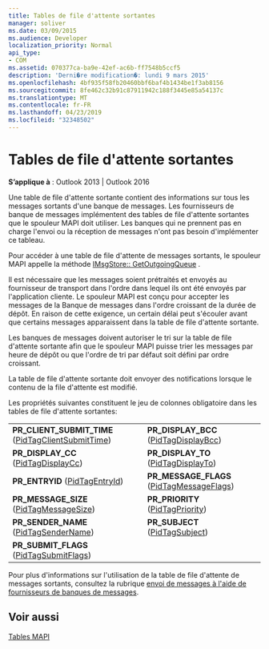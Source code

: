 ```yaml
---
title: Tables de file d'attente sortantes
manager: soliver
ms.date: 03/09/2015
ms.audience: Developer
localization_priority: Normal
api_type:
- COM
ms.assetid: 070377ca-ba9e-42ef-ac6b-ff7548b5ccf5
description: 'Derni�re modification�: lundi 9 mars 2015'
ms.openlocfilehash: 4bf935f58fb20460bbf6baf4b1434be1f3ab8156
ms.sourcegitcommit: 8fe462c32b91c87911942c188f3445e85a54137c
ms.translationtype: MT
ms.contentlocale: fr-FR
ms.lasthandoff: 04/23/2019
ms.locfileid: "32348502"
---
```

# <a name="outgoing-queue-tables"></a>Tables de file d'attente sortantes

  
  
**S’applique à** : Outlook 2013 | Outlook 2016 
  
Une table de file d'attente sortante contient des informations sur tous les messages sortants d'une banque de messages. Les fournisseurs de banque de messages implémentent des tables de file d'attente sortantes que le spouleur MAPI doit utiliser. Les banques qui ne prennent pas en charge l'envoi ou la réception de messages n'ont pas besoin d'implémenter ce tableau. 
  
Pour accéder à une table de file d'attente de messages sortants, le spouleur MAPI appelle la méthode [IMsgStore:: GetOutgoingQueue](imsgstore-getoutgoingqueue.md) . 
  
Il est nécessaire que les messages soient prétraités et envoyés au fournisseur de transport dans l'ordre dans lequel ils ont été envoyés par l'application cliente. Le spouleur MAPI est conçu pour accepter les messages de la Banque de messages dans l'ordre croissant de la durée de dépôt. En raison de cette exigence, un certain délai peut s'écouler avant que certains messages apparaissent dans la table de file d'attente sortante. 
  
Les banques de messages doivent autoriser le tri sur la table de file d'attente sortante afin que le spouleur MAPI puisse trier les messages par heure de dépôt ou que l'ordre de tri par défaut soit défini par ordre croissant. 
  
La table de file d'attente sortante doit envoyer des notifications lorsque le contenu de la file d'attente est modifié.
  
Les propriétés suivantes constituent le jeu de colonnes obligatoire dans les tables de file d'attente sortantes:
  
|||
|:-----|:-----|
|**PR_CLIENT_SUBMIT_TIME** ([PidTagClientSubmitTime](pidtagclientsubmittime-canonical-property.md))  <br/> |**PR_DISPLAY_BCC** ([PidTagDisplayBcc](pidtagdisplaybcc-canonical-property.md))  <br/> |
|**PR_DISPLAY_CC** ([PidTagDisplayCc](pidtagdisplaycc-canonical-property.md))  <br/> |**PR_DISPLAY_TO** ([PidTagDisplayTo](pidtagdisplayto-canonical-property.md))  <br/> |
|**PR_ENTRYID** ([PidTagEntryId](pidtagentryid-canonical-property.md))  <br/> |**PR_MESSAGE_FLAGS** ([PidTagMessageFlags](pidtagmessageflags-canonical-property.md))  <br/> |
|**PR_MESSAGE_SIZE** ([PidTagMessageSize](pidtagmessagesize-canonical-property.md))  <br/> |**PR_PRIORITY** ([PidTagPriority](pidtagpriority-canonical-property.md))  <br/> |
|**PR_SENDER_NAME** ([PidTagSenderName](pidtagsendername-canonical-property.md))  <br/> |**PR_SUBJECT** ([PidTagSubject](pidtagsubject-canonical-property.md))  <br/> |
|**PR_SUBMIT_FLAGS** ([PidTagSubmitFlags](pidtagsubmitflags-canonical-property.md))  <br/> | <br/> |
   
Pour plus d'informations sur l'utilisation de la table de file d'attente de messages sortants, consultez la rubrique [envoi de messages à l'aide de fournisseurs de banques de messages](sending-messages-by-using-message-store-providers.md).
  
## <a name="see-also"></a>Voir aussi



[Tables MAPI](mapi-tables.md)

